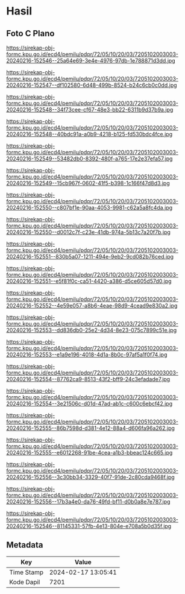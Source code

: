 # Hasil

## Foto C Plano

https://sirekap-obj-formc.kpu.go.id/ecd4/pemilu/pdpr/72/05/10/20/03/7205102003003-20240216-152546--25a64e69-3e4e-4976-97db-1e788871d3dd.jpg

https://sirekap-obj-formc.kpu.go.id/ecd4/pemilu/pdpr/72/05/10/20/03/7205102003003-20240216-152547--df102580-6d48-499b-8524-b24c6cb0c0dd.jpg

https://sirekap-obj-formc.kpu.go.id/ecd4/pemilu/pdpr/72/05/10/20/03/7205102003003-20240216-152548--34f73cee-cf67-48e3-bb22-6311b9d37b9a.jpg

https://sirekap-obj-formc.kpu.go.id/ecd4/pemilu/pdpr/72/05/10/20/03/7205102003003-20240216-152548--40bdc91a-a0b9-4218-b125-fd530bdc4fce.jpg

https://sirekap-obj-formc.kpu.go.id/ecd4/pemilu/pdpr/72/05/10/20/03/7205102003003-20240216-152549--53482db0-8392-480f-a765-17e2e37efa57.jpg

https://sirekap-obj-formc.kpu.go.id/ecd4/pemilu/pdpr/72/05/10/20/03/7205102003003-20240216-152549--15cb967f-0602-41f5-b398-1c166f47d8d3.jpg

https://sirekap-obj-formc.kpu.go.id/ecd4/pemilu/pdpr/72/05/10/20/03/7205102003003-20240216-152550--c807bf1e-90aa-4053-9981-c62a5a8fc4da.jpg

https://sirekap-obj-formc.kpu.go.id/ecd4/pemilu/pdpr/72/05/10/20/03/7205102003003-20240216-152550--d0012c7f-c23e-41db-974a-5b13c7a20f7b.jpg

https://sirekap-obj-formc.kpu.go.id/ecd4/pemilu/pdpr/72/05/10/20/03/7205102003003-20240216-152551--830b5a07-1211-494e-9eb2-9cd082b76ced.jpg

https://sirekap-obj-formc.kpu.go.id/ecd4/pemilu/pdpr/72/05/10/20/03/7205102003003-20240216-152551--e5f81f0c-ca51-4420-a386-d5ce605d57d0.jpg

https://sirekap-obj-formc.kpu.go.id/ecd4/pemilu/pdpr/72/05/10/20/03/7205102003003-20240216-152552--4e59e057-a8b6-4eae-98d9-4cead9e830a2.jpg

https://sirekap-obj-formc.kpu.go.id/ecd4/pemilu/pdpr/72/05/10/20/03/7205102003003-20240216-152553--dd836db0-25e2-4d34-8e23-075c7899c51e.jpg

https://sirekap-obj-formc.kpu.go.id/ecd4/pemilu/pdpr/72/05/10/20/03/7205102003003-20240216-152553--e1a9e196-4018-4d1a-8b0c-97af5a1f0f74.jpg

https://sirekap-obj-formc.kpu.go.id/ecd4/pemilu/pdpr/72/05/10/20/03/7205102003003-20240216-152554--87762ca9-8513-43f2-bff9-24c3efadade7.jpg

https://sirekap-obj-formc.kpu.go.id/ecd4/pemilu/pdpr/72/05/10/20/03/7205102003003-20240216-152554--3e21506c-d01d-47ad-ab1c-c600c6ebcf42.jpg

https://sirekap-obj-formc.kpu.go.id/ecd4/pemilu/pdpr/72/05/10/20/03/7205102003003-20240216-152555--86b7598d-d381-4e12-88a4-d606fa96a262.jpg

https://sirekap-obj-formc.kpu.go.id/ecd4/pemilu/pdpr/72/05/10/20/03/7205102003003-20240216-152555--e6012268-91be-4cea-a1b3-bbeac124c665.jpg

https://sirekap-obj-formc.kpu.go.id/ecd4/pemilu/pdpr/72/05/10/20/03/7205102003003-20240216-152556--3c30bb34-3329-40f7-91de-2c80cda9468f.jpg

https://sirekap-obj-formc.kpu.go.id/ecd4/pemilu/pdpr/72/05/10/20/03/7205102003003-20240216-152556--17b3a4e0-da76-49fd-bf11-d0b0a8e7e787.jpg

https://sirekap-obj-formc.kpu.go.id/ecd4/pemilu/pdpr/72/05/10/20/03/7205102003003-20240216-152546--81145331-57fb-4e13-804e-e708a5b0d35f.jpg


## Metadata

| Key        | Value               |
| ---------- | ------------------- |
| Time Stamp | 2024-02-17 13:05:41 |
| Kode Dapil | 7201                |



